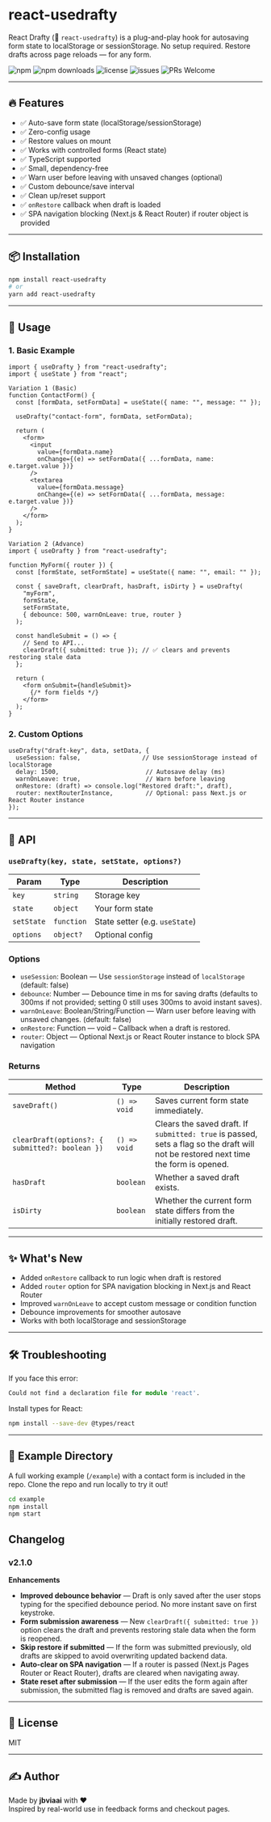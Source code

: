 # react-usedrafty

React Drafty (📄 `react-usedrafty`) is a plug-and-play hook for autosaving form state to localStorage or sessionStorage. 
No setup required. Restore drafts across page reloads — for any form.

![npm](https://img.shields.io/npm/v/react-usedrafty)
![npm downloads](https://img.shields.io/npm/dt/react-usedrafty)
![license](https://img.shields.io/npm/l/react-usedrafty)
![issues](https://img.shields.io/github/issues/jsbimra/react-usedrafty)
![PRs Welcome](https://img.shields.io/badge/PRs-welcome-brightgreen.svg)

---

## 🔥 Features

- ✅ Auto-save form state (localStorage/sessionStorage)
- ✅ Zero-config usage
- ✅ Restore values on mount
- ✅ Works with controlled forms (React state)
- ✅ TypeScript supported
- ✅ Small, dependency-free
- ✅ Warn user before leaving with unsaved changes (optional)
- ✅ Custom debounce/save interval
- ✅ Clean up/reset support
- ✅ `onRestore` callback when draft is loaded
- ✅ SPA navigation blocking (Next.js & React Router) if router object is provided

---

## 📦 Installation

```bash
npm install react-usedrafty
# or
yarn add react-usedrafty
```

---

## 🚀 Usage

### 1. Basic Example

```tsx
import { useDrafty } from "react-usedrafty";
import { useState } from "react";

Variation 1 (Basic)
function ContactForm() {
  const [formData, setFormData] = useState({ name: "", message: "" });

  useDrafty("contact-form", formData, setFormData);

  return (
    <form>
      <input
        value={formData.name}
        onChange={(e) => setFormData({ ...formData, name: e.target.value })}
      />
      <textarea
        value={formData.message}
        onChange={(e) => setFormData({ ...formData, message: e.target.value })}
      />
    </form>
  );
}

Variation 2 (Advance)
import { useDrafty } from "react-usedrafty";

function MyForm({ router }) {
  const [formState, setFormState] = useState({ name: "", email: "" });

  const { saveDraft, clearDraft, hasDraft, isDirty } = useDrafty(
    "myForm",
    formState,
    setFormState,
    { debounce: 500, warnOnLeave: true, router }
  );

  const handleSubmit = () => {
    // Send to API...
    clearDraft({ submitted: true }); // ✅ clears and prevents restoring stale data
  };

  return (
    <form onSubmit={handleSubmit}>
      {/* form fields */}
    </form>
  );
}
```

### 2. Custom Options

```tsx
useDrafty("draft-key", data, setData, {
  useSession: false,                 // Use sessionStorage instead of localStorage
  delay: 1500,                        // Autosave delay (ms)
  warnOnLeave: true,                  // Warn before leaving
  onRestore: (draft) => console.log("Restored draft:", draft),
  router: nextRouterInstance,         // Optional: pass Next.js or React Router instance
});
```

---

## 📘 API

### `useDrafty(key, state, setState, options?)`

| Param        | Type        | Description |
|--------------|-------------|-------------|
| `key`        | `string`    | Storage key |
| `state`      | `object`    | Your form state |
| `setState`   | `function`  | State setter (e.g. `useState`) |
| `options`    | `object?`   | Optional config |

### Options

- `useSession`: Boolean — Use `sessionStorage` instead of `localStorage` (default: false)
- `debounce`: Number — Debounce time in ms for saving drafts (defaults to 300ms if not provided; setting 0 still uses 300ms to avoid instant saves).
- `warnOnLeave`: Boolean/String/Function — Warn user before leaving with unsaved changes. (default: false)
- `onRestore`: Function — void – Callback when a draft is restored.
- `router`: Object — Optional Next.js or React Router instance to block SPA navigation

### Returns
| Method | Type | Description |
|--------|------|-------------|
| `saveDraft()` | `() => void` | Saves current form state immediately. |
| `clearDraft(options?: { submitted?: boolean })` | `() => void` | Clears the saved draft. If `submitted: true` is passed, sets a flag so the draft will not be restored next time the form is opened. |
| `hasDraft` | `boolean` | Whether a saved draft exists. |
| `isDirty` | `boolean` | Whether the current form state differs from the initially restored draft. |

---

## ✨ What's New

- Added `onRestore` callback to run logic when draft is restored
- Added `router` option for SPA navigation blocking in Next.js and React Router
- Improved `warnOnLeave` to accept custom message or condition function
- Debounce improvements for smoother autosave
- Works with both localStorage and sessionStorage

---

## 🛠 Troubleshooting

If you face this error:

```ts
Could not find a declaration file for module 'react'.
```

Install types for React:

```bash
npm install --save-dev @types/react
```

---

## 🧪 Example Directory

A full working example (`/example`) with a contact form is included in the repo.
Clone the repo and run locally to try it out!

```bash
cd example
npm install
npm start
```

## Changelog

### v2.1.0
**Enhancements**
- **Improved debounce behavior** — Draft is only saved after the user stops typing for the specified debounce period. No more instant save on first keystroke.
- **Form submission awareness** — New `clearDraft({ submitted: true })` option clears the draft and prevents restoring stale data when the form is reopened.
- **Skip restore if submitted** — If the form was submitted previously, old drafts are skipped to avoid overwriting updated backend data.
- **Auto-clear on SPA navigation** — If a router is passed (Next.js Pages Router or React Router), drafts are cleared when navigating away.
- **State reset after submission** — If the user edits the form again after submission, the submitted flag is removed and drafts are saved again.

---

## 📄 License

MIT

---

## ✍️ Author

Made by **jbviaai** with ❤️  
Inspired by real-world use in feedback forms and checkout pages.
